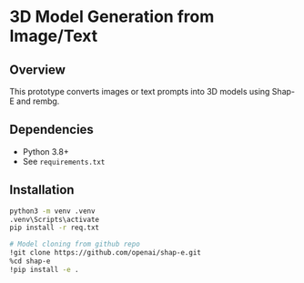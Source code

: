 # 3D Model Generation from Image/Text

## Overview
This prototype converts images or text prompts into 3D models using Shap-E and rembg.

## Dependencies
- Python 3.8+
- See `requirements.txt`

## Installation
```bash
python3 -m venv .venv
.venv\Scripts\activate
pip install -r req.txt

# Model cloning from github repo
!git clone https://github.com/openai/shap-e.git
%cd shap-e
!pip install -e .




